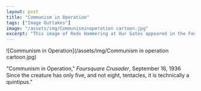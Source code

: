 ```yaml
---
layout: post
title: "Communism in Operation"
tags: ["Image Outtakes"]
image: "/assets/img/Communisminoperation cartoon.jpg"
excerpt: "This image of Reds Hammering at Our Gates appeared in the Foursquare Crusader in 1936."
---
```


![Communism in Operation](/assets/img/Communism in operation cartoon.jpg)

"Communism in Operation," *Foursquare  Crusader*,  September  16,  1936
Since the creature has only ﬁve, and not eight, tentacles, it is technically a quintipus."
